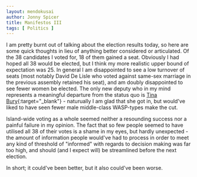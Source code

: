 ```yaml
---
layout: mendokusai
author: Jonny Spicer
title: Manifestos III
tags: [ Politics ]
---
```

I am pretty burnt out of talking about the election results today, so here are some quick thoughts in lieu of anything better considered or articulated. Of the 38 candidates I voted
for, 18 of them gained a seat. Obviously I had hoped all 38 would be elected, but I think my more realistic upper bound of expectation was 25. In general I am disappointed to see
a low turnover of seats (most notably David De Lisle who voted against same-sex marriage in the previous assembly retained his seat), and am doubly disappointed to see fewer women
be elected. The only new deputy who in my mind represents a meaningful departure from the status quo is [Tina Bury](http://tinabury.com/){:target="_blank"} - naturually I am glad that
she got in, but would've liked to have seen fewer male middle-class WASP-types make the cut.

Island-wide voting as a whole seemed neither a resounding success nor a painful failure in my opinion. The fact that so few people seemed to have utilised all 38 of their votes is
a shame in my eyes, but hardly unexpected - the amount of information people would've had to process in order to meet any kind of threshold of "informed" with regards to decision
making was far too high, and should (and I expect will) be streamlined before the next election.

In short; it could've been better, but it also could've been worse.
